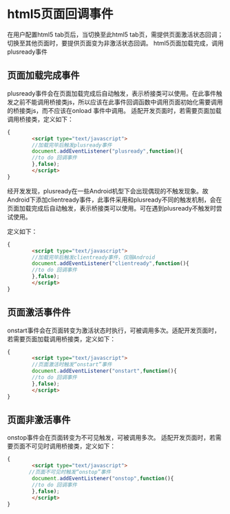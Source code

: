 # html5页面回调事件

在用户配置html5 tab页后，当切换至此html5 tab页，需提供页面激活状态回调；切换至其他页面时，要提供页面变为非激活状态回调。 html5页面加载完成，调用plusready事件

<h2 id="cid_0">页面加载完成事件</h2>

plusready事件会在页面加载完成后自动触发，表示桥接类可以使用。在此事件触发之前不能调用桥接类js，所以应该在此事件回调函数中调用页面初始化需要调用的桥接类js，而不应该在onload 事件中调用。
适配开发页面时，若需要页面加载调用桥接类，定义如下：
```html
{
        <script type="text/javascript">
        //加载完毕后触发plusready事件
        document.addEventListener("plusready",function(){
        //to do 回调事件
        },false);
        </script>
}
```
经开发发现，plusready在一些Android机型下会出现偶现的不触发现象。故Android下添加clientready事件，此事件采用和plusready不同的触发机制，会在页面加载完成后自动触发，表示桥接类可以使用。可在遇到plusready不触发时尝试使用。

定义如下：

```html
{
        <script type="text/javascript">
        //加载完毕后触发clientready事件，仅限Android
        document.addEventListener("clientready",function(){
        //to do 回调事件
        },false);
        </script>
}
```

<h2 id="cid_0">页面激活事件件</h2>

onstart事件会在页面转变为激活状态时执行，可被调用多次。适配开发页面时，若需要页面加载调用桥接类，定义如下：
```html
{
        <script type="text/javascript">
        //页面激活时触发“onstart”事件
        document.addEventListener("onstart",function(){
        //to do 回调事件
        },false);
        </script>
}
```

<h2 id="cid_0">页面非激活事件</h2>

onstop事件会在页面转变为不可见触发，可被调用多次。
适配开发页面时，若需要页面不可见时调用桥接类，定义如下：

```html
{
        <script type="text/javascript">
       //页面不可见时触发“onstop”事件
        document.addEventListener("onstop",function(){
        //to do 回调事件
        },false);
        </script>
}
```